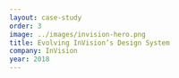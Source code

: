 ```yaml
---
layout: case-study
order: 3
image: ../images/invision-hero.png
title: Evolving InVision’s Design System
company: InVision
year: 2018
---
```

